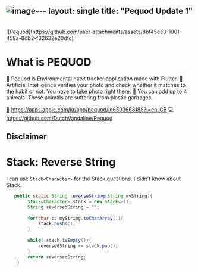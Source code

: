 ![image](https://github.com/user-attachments/assets/c1367b13-7658-4d78-9ed1-5a773155f112)---
layout: single
title:  "Pequod Update 1"
---
<br>
![Pequod](https://github.com/user-attachments/assets/8bf45ee3-1001-459a-8db2-f32632e20dfc)

# What is PEQUOD
🐋 Pequod is Environmental habit tracker application made with Flutter. 🚀 Artificial Intelligence verifies your photo and check whether it matches to the habit or not. You have to take photo right there. 🦊 You can add up to 4 animals. These animals are suffering from plastic garbages.

🔗 https://apps.apple.com/kr/app/pequod/id6593668188?l=en-GB
💻 https://github.com/DutchVandaline/Pequod

## Disclaimer
 

# Stack: Reverse String
I can use `Stack<Character>` for the Stack questions. I didn't know about Stack.

```java
   public static String reverseString(String myString){
        Stack<Character> stack = new Stack<>();
        String reversedString = "";
        
        for(char c: myString.toCharArray()){
            stack.push(c);
        }
        
        while(!stack.isEmpty()){
            reversedString += stack.pop();
        }
        return reversedString;
    }
```
<br>

